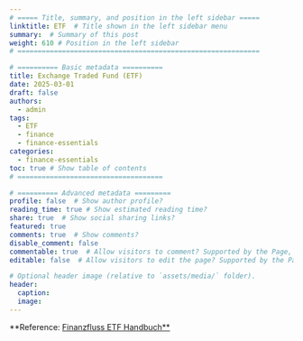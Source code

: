 ```yaml
---
# ===== Title, summary, and position in the left sidebar =====
linktitle: ETF  # Title shown in the left sidebar menu
summary:  # Summary of this post
weight: 610 # Position in the left sidebar
# ============================================================

# ========== Basic metadata ==========
title: Exchange Traded Fund (ETF)
date: 2025-03-01
draft: false
authors:
  - admin
tags:
  - ETF
  - finance
  - finance-essentials
categories:
  - finance-essentials
toc: true # Show table of contents
# ====================================

# ========== Advanced metadata =========
profile: false  # Show author profile?
reading_time: true # Show estimated reading time?
share: true  # Show social sharing links?
featured: true
comments: true  # Show comments?
disable_comment: false
commentable: true  # Allow visitors to comment? Supported by the Page, Post, and Book content types.
editable: false  # Allow visitors to edit the page? Supported by the Page, Post, and Book content types.

# Optional header image (relative to `assets/media/` folder).
header:
  caption: 
  image:  
---
```


**Reference: [Finanzfluss ETF Handbuch**](https://www.finanzfluss.de/etf-handbuch/)
